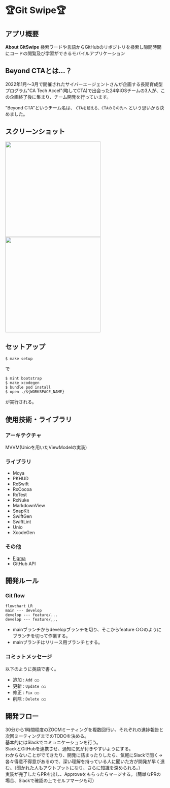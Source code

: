 # 🏆Git Swipe🏆
## アプリ概要
**About GitSwipe**
検索ワードや言語からGitHubのリポジトリを検索し隙間時間にコードの閲覧及び学習ができるモバイルアプリケーション

## Beyond CTAとは...？
2022年1月〜3月で開催されたサイバーエージェントさんが企画する長期育成型プログラム"CA Tech Accel"(略してCTA)で出会った24卒iOSチームの3人が、この企画終了後に集まり、チーム開発を行っています。

"Beyond CTA"というチーム名は、 `CTAを超える、CTAのその先へ` という思いから決めました。

## スクリーンショット
<img src=https://user-images.githubusercontent.com/83959618/165772034-dc30e5b4-e3e8-4bf5-8281-179929137e90.png
 width="300px"> 
<img src=https://user-images.githubusercontent.com/83959618/165772531-ad12ff94-286f-4191-9761-aaccb48cbda8.png
 width="300px"> 

## セットアップ
```
$ make setup
```  
で  
```
$ mint bootstrap
$ make xcodegen
$ bundle pod install
$ open ./${WORKSPACE_NAME}
```  
が実行される。

## 使用技術・ライブラリ
### アーキテクチャ  
MVVM(Unioを用いたViewModelの実装)
### ライブラリ
- Moya
- PKHUD
- RxSwift
- RxCocoa
- RxTest
- RxNuke
- MarkdownView
- SnapKit
- SwiftGen
- SwiftLint
- Unio
- XcodeGen
### その他
- [Figma](https://www.figma.com/file/sLbu3KNLdt6zdDQCIYymzu/GitSwipe-(Preview)?node-id=0%3A1)
- GitHub API

## 開発ルール
### Git flow
```mermaid
flowchart LR
main --- develop
develop --- feature/...
develop --- feature/,,,
```

- mainブランチからdevelopブランチを切り、そこからfeature ○○のようにブランチを切って作業する。
- mainブランチはリリース用ブランチとする。

### コミットメッセージ
以下のように英語で書く。

- 追加 : `Add ○○`
- 更新 : `Update ○○`
- 修正 : `Fix ○○`
- 削除 : `Delete ○○`

## 開発フロー
30分から1時間程度のZOOMミーティングを複数回行い、それぞれの進捗報告と次回ミーティングまでのTODOを決める。  
基本的にはSlackでコミュニケーションを行う。  
SlackとGitHubを連携させ、通知に気が付きやすいようにする。  
わからないことがでてきたり、開発に詰まったりしたら、気軽にSlackで聞く→各々得意不得意があるので、深い理解を持っている人に聞いた方が開発が早く進む。（聞かれた人もアウトプットになり、さらに知識を深められる。）  
実装が完了したらPRを出し、Approveをもらったらマージする。（簡単なPRの場合、Slackで確認の上でセルフマージも可）
